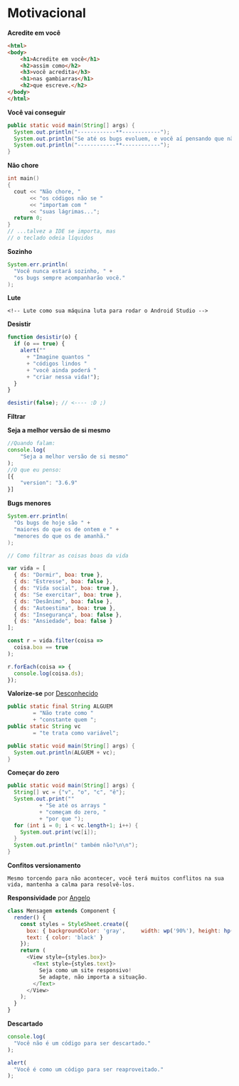# Motivacional

**Acredite em você**

```html
<html>
<body>
    <h1>Acredite em você</h1>
    <h2>assim como</h2>
    <h3>você acredita</h3>
    <h1>nas gambiarras</h1>
    <h2>que escreve.</h2>
</body>
</html>
```

**Você vai conseguir**

```java
public static void main(String[] args) {
  System.out.println("------------**------------");
  System.out.println("Se até os bugs evoluem, e você aí pensando que não vai conseguir.");
  System.out.println("------------**------------");
}
```

**Não chore**

```cpp
int main()
{ 
  cout << "Não chore, "
       << "os códigos não se "
       << "importam com "
       << "suas lágrimas...";
  return 0;
}
// ...talvez a IDE se importa, mas
// o teclado odeia líquidos
```
**Sozinho**

```java
System.err.println(
  "Você nunca estará sozinho, " +
  "os bugs sempre acompanharão você."
);
```

**Lute**

```
<!-- Lute como sua máquina luta para rodar o Android Studio -->
```

**Desistir**

```js
function desistir(o) {
  if (o == true) {
    alert(""
      + "Imagine quantos "
      + "códigos lindos "
      + "você ainda poderá "
      + "criar nessa vida!");
  }
}

desistir(false); // <---- :D ;)
```

**Filtrar**

**Seja a melhor versão de si mesmo**

```js
//Quando falam:
console.log(
    "Seja a melhor versão de si mesmo"
);
//O que eu penso:
[{
    "version": "3.6.9"
}]
```

**Bugs menores**

```java
System.err.println(
  "Os bugs de hoje são " +
  "maiores do que os de ontem e " + 
  "menores do que os de amanhã."
);
```

```js
// Como filtrar as coisas boas da vida

var vida = [
  { ds: "Dormir", boa: true },
  { ds: "Estresse", boa: false },
  { ds: "Vida social", boa: true },
  { ds: "Se exercitar", boa: true },
  { ds: "Desânimo", boa: false },
  { ds: "Autoestima", boa: true },
  { ds: "Insegurança", boa: false },
  { ds: "Ansiedade", boa: false }
];

const r = vida.filter(coisa =>
  coisa.boa == true
);

r.forEach(coisa => {
  console.log(coisa.ds);
});
```

**Valorize-se** por [Desconhecido]()

```java
public static final String ALGUEM
        = "Não trate como "
        + "constante quem ";
public static String vc
        = "te trata como variável";

public static void main(String[] args) {
  System.out.println(ALGUEM + vc);
}
```

**Começar do zero**

```java
public static void main(String[] args) {
  String[] vc = {"v", "o", "c", "ê"};
  System.out.print(""
          + "Se até os arrays "
          + "começam do zero, "
          + "por que ");
  for (int i = 0; i < vc.length+1; i++) {
    System.out.print(vc[i]);
  }
  System.out.println(" também não?\n\n");
}
```

**Confitos versionamento**

```
Mesmo torcendo para não acontecer, você terá muitos conflitos na sua vida, mantenha a calma para resolvê-los.
```

**Responsividade** por [Angelo](https://www.instagram.com/o_anjelo/)

```js
class Mensagem extends Component {
  render() {
    const styles = StyleSheet.create({
      box: { backgroundColor: 'gray',     width: wp('90%'), height: hp('20%')},
      text: { color: 'black' }
    });
    return (
      <View style={styles.box}>
        <Text style={styles.text}>
          Seja como um site responsivo!
          Se adapte, não importa a situação.
        </Text>
      </View>
    );
  }
}
```

**Descartado**

```js
console.log(
  "Você não é um código para ser descartado."
);

alert(
  "Você é como um código para ser reaproveitado."
);
```
